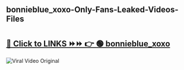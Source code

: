 
 ## bonnieblue_xoxo-Only-Fans-Leaked-Videos-Files

# <h2><a href="https://mediaupload.pro?bonnieblue_xoxo">🔗 Click to LINKS ⏩⏩ 👉 🟢 bonnieblue_xoxo </a></h2>

<a href="https://mediaupload.pro?bonnieblue_xoxo" rel="nofollow" data-target="animated-image.originalLink"><img src="https://i.ibb.co.com/xMMVF88/686577567.gif" alt="Viral Video Original" style="max-width: 100%; display: inline-block;" data-target="animated-image.originalImage"></a>